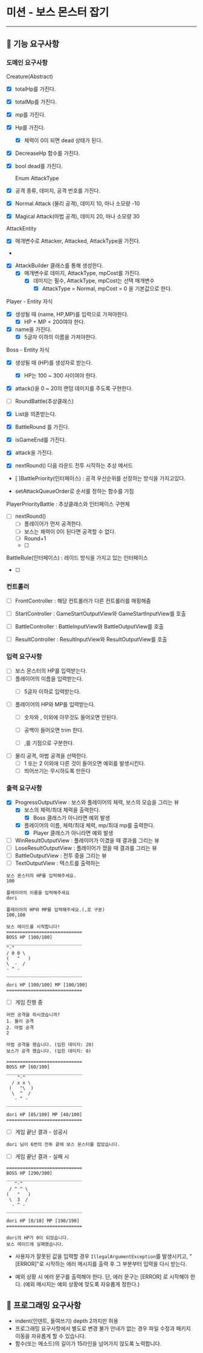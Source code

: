 # 미션 - 보스 몬스터 잡기

---

## 🚀 기능 요구사항

### 도메인 요구사항

Creature(Abstract)

- [x] totalHp를 가진다.
- [x] totalMp를 가진다.
- [x] mp를 가진다.
- [x] Hp를 가진다.
    - [x] 체력이 0이 되면 dead 상태가 된다.
- [x] DecreaseHp 함수를 가진다.
- [x] bool dead를 가진다.

  Enum AttackType
- [x] 공격 종류, 데미지, 공격 번호를 가진다.
- [x] Normal Attack (물리 공격), 데미지 10, 마나 소모량 -10
- [x] Magical Attack(마법 공격), 데미지 20, 마나 소모량 30

AttackEntity

- [x] 매개변수로 Attacker, Attacked, AttackType을 가진다.
-

-[x] AttackBuilder 클래스를 통해 생성한다.
    - [x] 매개변수로 데미지, AttackType, mpCost를 가진다.
        - [x] 데미지는 필수, AttackType, mpCost는 선택 매개변수
            - [x] AttackType = Normal, mpCost = 0 을 기본값으로 한다.

Player - Entity 자식

- [x] 생성될 때 (name, HP,MP)를 입력으로 가져야한다.
    - [x] HP + MP = 200여야 한다.
- [x] name을 가진다.
    - [x] 5글자 이하의 이름을 가져야한다.

Boss - Entity 자식

- [x] 생성될 때 (HP)를 생성자로 받는다.
    - [x] HP는 100 ~ 300 사이여야 한다.
- [x] attack()을 0 ~ 20의 랜덤 데미지를 주도록 구현한다.

- [ ] RoundBattle(추상클래스)

- [x] List<AttackEntity>을 의존받는다.
- [x] BattleRound 를 가진다.
- [x] isGameEnd를 가진다.
- [x] attack을 가진다.
- [x] nextRound() 다음 라운드 전투 시작하는 추상 메서드

- [ ]BattlePriority(인터페이스) : 공격 우선순위를 선정하는 방식을 가지고있다.

- setAttackQueueOrder로 순서를 정하는 함수를 가짐

PlayerPriorityBattle : 추상클래스와 인터페이스 구현체

- [ ] nextRound()
    - [ ] 플레이어가 먼저 공격한다.
    - [ ] 보스는 체력이 0이 된다면 공격할 수 없다.
    - [ ] Round+1
    - [ ]

BattleRule(인터페이스) : 레이드 방식을 가지고 있는 인터페이스

- [ ] 

### 컨트롤러

- [ ] FrontController : 해당 컨트롤러가 다른 컨트롤러를 매핑해줌

- [ ] StartController : GameStartOutputView와 GameStartInputView를 호출

- [ ] BattleController : BattleInputView와 BattleOutputView를 호출

- [ ] ResultController : ResultInputView와 ResultOutputView를 호출

### 입력 요구사항

- [ ] 보스 몬스터의 HP를 입력받는다.
- [ ] 플레이어의 이름을 입력받는다.
    - [ ] 5글자 이하로 입력받는다.


- [ ] 플레이어의 HP와 MP를 입력받는다.
    - [ ] 숫자와 , 이외에 아무것도 들어오면 안된다.
    - [ ] 공백이 들어오면 trim 한다.
    - [ ] ,를 기점으로 구분한다.


- [ ] 물리 공격, 마법 공격을 선택한다.
    - [ ] 1 또는 2 이외에 다른 것이 들어오면 예외를 발생시킨다.
    - [ ] 띄어쓰기는 무시하도록 만든다

### 출력 요구사항

- [x] ProgressOutputView : 보스와 플레이어의 체력, 보스의 모습을 그리는 뷰
    - [x] 보스의 체력/최대 체력을 출력한다.
        - [x] Boss 클래스가 아니라면 예외 발생
    - [x] 플레이어의 이름, 체력/최대 체력, mp/최대 mp를 출력한다.
        - [x] Player 클래스가 아니라면 예외 발생
- [ ] WinResultOutputView : 플레이어가 이겼을 때 결과를 그리는 뷰
- [ ] LoseResultOutputView : 플레이어가 졌을 때 결과를 그리는 뷰
- [ ] BattleOutputView : 전투 중을 그리는 뷰
- [ ] TextOutputView : 텍스트를 출력하는

<div>

    보스 몬스터의 HP를 입력해주세요.
    100

    플레이어의 이름을 입력해주세요
    dori
    
    플레이어의 HP와 MP를 입력해주세요.(,로 구분)
    100,100
    
    보스 레이드를 시작합니다!
    ============================
    BOSS HP [100/100]
    ____________________________
    ^-^
    / 0 0 \
    (   "   )
    \  -  /
    - ^ -
    ____________________________
    
    dori HP [100/100] MP [100/100]
    ============================

</div>

- [ ] 게임 진행 중

<div>

    어떤 공격을 하시겠습니까?
    1. 물리 공격
    2. 마법 공격
    2
    
    마법 공격을 했습니다. (입힌 데미지: 20)
    보스가 공격 했습니다. (입힌 데미지: 0)

    ============================
    BOSS HP [60/100]
    ____________________________
        ^-^
      / x x \
     (   "\  )
      \  ^  /
       - ^ -
    ____________________________

    dori HP [85/100] MP [40/100]
    ============================

</div>

- [ ] 게임 끝난 결과 - 성공시

<div>

    dori 님이 6번의 전투 끝에 보스 몬스터를 잡았습니다.

</div>

- [ ] 게임 끝난 결과 - 실패 시

<div>

    ============================
    BOSS HP [290/300]
    ____________________________
       ^-^
     / ^ ^ \
    (   "   )
     \  3  /
      - ^ -
    ____________________________
    
    dori HP [0/10] MP [190/190]
    ============================
    
    dori의 HP가 0이 되었습니다.
    보스 레이드에 실패했습니다.

</div>

- 사용자가 잘못된 값을 입력할 경우 `IllegalArgumentException`를 발생시키고, "[ERROR]"로 시작하는 에러 메시지를 출력 후 그 부분부터 입력을 다시 받는다.


- 예외 상황 시 에러 문구를 출력해야 한다. 단, 에러 문구는 [ERROR] 로 시작해야 한다. (예외 메시지는 예외 상황에 맞도록 자유롭게 정한다.)

## 🎱 프로그래밍 요구사항

- indent(인덴트, 들여쓰기) depth 2까지만 허용
- 프로그래밍 요구사항에서 별도로 변경 불가 안내가 없는 경우 파일 수정과 패키지 이동을 자유롭게 할 수 있습니다.
- 함수(또는 메소드)의 길이가 15라인을 넘어가지 않도록 노력합니다.

